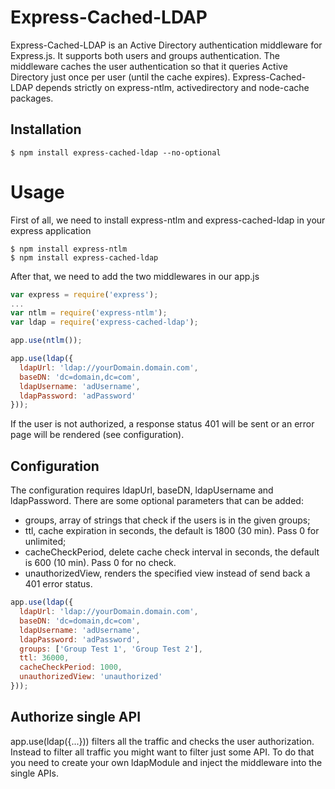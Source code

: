 Express-Cached-LDAP
========================

Express-Cached-LDAP is an Active Directory authentication middleware for Express.js. It supports both users and groups authentication. 
The middleware caches the user authentication so that it queries Active Directory just once per user (until the cache expires).
Express-Cached-LDAP depends strictly on express-ntlm, activedirectory and node-cache packages.

## Installation
    $ npm install express-cached-ldap --no-optional
    
# Usage

First of all, we need to install express-ntlm and express-cached-ldap in your express application

    $ npm install express-ntlm
    $ npm install express-cached-ldap

After that, we need to add the two middlewares in our app.js

```js
var express = require('express');
...
var ntlm = require('express-ntlm');
var ldap = require('express-cached-ldap');

app.use(ntlm());

app.use(ldap({
  ldapUrl: 'ldap://yourDomain.domain.com',
  baseDN: 'dc=domain,dc=com',
  ldapUsername: 'adUsername',
  ldapPassword: 'adPassword'
}));
```

If the user is not authorized, a response status 401 will be sent or an error page will be rendered (see configuration).

## Configuration

The configuration requires ldapUrl, baseDN, ldapUsername and ldapPassword.
There are some optional parameters that can be added:
- groups, array of strings that check if the users is in the given groups;
- ttl, cache expiration in seconds, the default is 1800 (30 min). Pass 0 for unlimited;
- cacheCheckPeriod, delete cache check interval in seconds, the default is 600 (10 min). Pass 0 for no check.
- unauthorizedView, renders the specified view instead of send back a 401 error status.

```js
app.use(ldap({
  ldapUrl: 'ldap://yourDomain.domain.com',
  baseDN: 'dc=domain,dc=com',
  ldapUsername: 'adUsername',
  ldapPassword: 'adPassword',
  groups: ['Group Test 1', 'Group Test 2'],
  ttl: 36000,
  cacheCheckPeriod: 1000,
  unauthorizedView: 'unauthorized'
}));
```

## Authorize single API

app.use(ldap({...})) filters all the traffic and checks the user authorization. 
Instead to filter all traffic you might want to filter just some API.
To do that you need to create your own ldapModule and inject the middleware into the single APIs.

```js

```